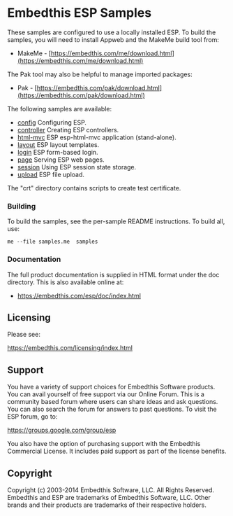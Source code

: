 Embedthis ESP Samples
===

These samples are configured to use a locally installed ESP.
To build the samples, you will need to install Appweb and the MakeMe build tool from:

* MakeMe - [https://embedthis.com/me/download.html](https://embedthis.com/me/download.html)

The Pak tool may also be helpful to manage imported packages:

* Pak - [https://embedthis.com/pak/download.html](https://embedthis.com/pak/download.html)

The following samples are available:

* [config](configh/README.md)  Configuring ESP.
* [controller](controller/README.md)        Creating ESP controllers.
* [html-mvc](html-mvc/README.md)            ESP esp-html-mvc application (stand-alone).
* [layout](layout/README.md)                ESP layout templates.
* [login](login/README.md)                  ESP form-based login.
* [page](page/README.md)                    Serving ESP web pages.
* [session](session/README.md)              Using ESP session state storage.
* [upload](upload/README.md)                ESP file upload.

The "crt" directory contains scripts to create test certificate.

### Building

To build the samples, see the per-sample README instructions.
To build all, use:

    me --file samples.me  samples

### Documentation

The full product documentation is supplied in HTML format under the doc directory. This is also available online at:

* https://embedthis.com/esp/doc/index.html

Licensing
---

Please see: 

https://embedthis.com/licensing/index.html


Support
---
You have a variety of support choices for Embedthis Software products. You can avail yourself of free support via 
our Online Forum. This is a community based forum where users can share ideas and ask questions. You can also search the
forum for answers to past questions. To visit the ESP forum, go to:

https://groups.google.com/group/esp

You also have the option of purchasing support with the Embedthis Commercial License. It includes paid support as 
part of the license benefits.


Copyright
---

Copyright (c) 2003-2014 Embedthis Software, LLC. All Rights Reserved.  Embedthis and ESP are trademarks of 
Embedthis Software, LLC. Other brands and their products are trademarks of their respective holders.
